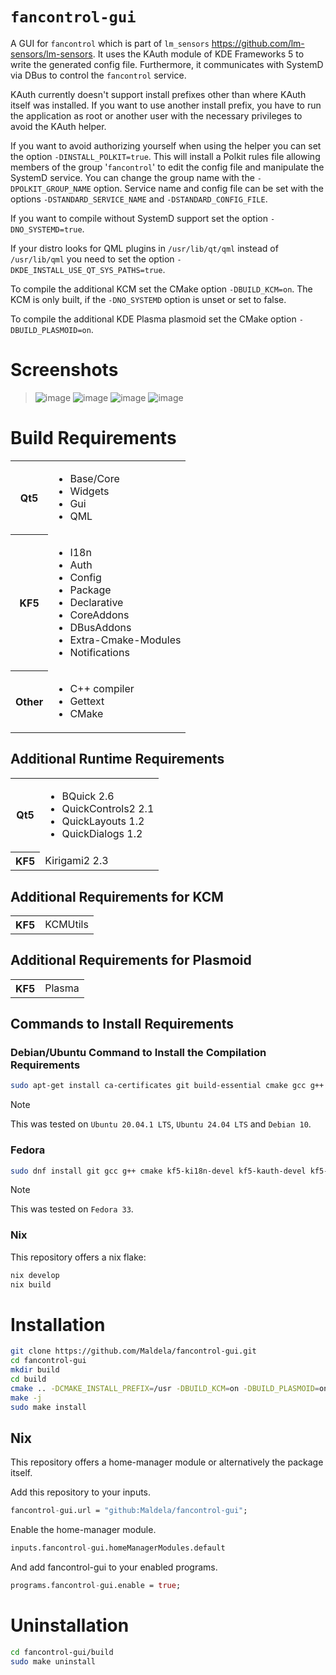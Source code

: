 # `fancontrol-gui`

A GUI for `fancontrol` which is part of `lm_sensors` <link>https://github.com/lm-sensors/lm-sensors</link>. It uses the KAuth module of KDE Frameworks 5 to write the generated config file. Furthermore, it communicates with SystemD via DBus to control the `fancontrol` service.

KAuth currently doesn't support install prefixes other than where KAuth itself was installed. If you want to use another install prefix, you have to run the application as root or another user with the necessary privileges to avoid the KAuth helper.

If you want to avoid authorizing yourself when using the helper you can set the option `-DINSTALL_POLKIT=true`. This will install a Polkit rules file allowing members of the group '`fancontrol`' to edit the config file and manipulate the SystemD service. You can change the group name with the `-DPOLKIT_GROUP_NAME` option. Service name and config file can be set with the options `-DSTANDARD_SERVICE_NAME` and `-DSTANDARD_CONFIG_FILE`.

If you want to compile without SystemD support set the option `-DNO_SYSTEMD=true`.

If your distro looks for QML plugins in `/usr/lib/qt/qml` instead of `/usr/lib/qml` you need to set the option `-DKDE_INSTALL_USE_QT_SYS_PATHS=true`.

To compile the additional KCM set the CMake option `-DBUILD_KCM=on`. The KCM is only built, if the `-DNO_SYSTEMD` option is unset or set to false.

To compile the additional KDE Plasma plasmoid set the CMake option `-DBUILD_PLASMOID=on`.

# Screenshots

> ![image](https://user-images.githubusercontent.com/8409391/89116324-02da7480-d4bd-11ea-867c-3172edf87f2e.png) ![image](https://user-images.githubusercontent.com/8409391/89116322-f8b87600-d4bc-11ea-89e4-515121cd7d71.png) ![image](https://user-images.githubusercontent.com/8409391/89116328-0a9a1900-d4bd-11ea-955f-f4e80c885d8b.png) ![image](https://user-images.githubusercontent.com/8409391/89116329-108ffa00-d4bd-11ea-990c-2c1f2ca3dc90.png) <!-- Allows them to render as a grid in landscape. -->

# Build Requirements

<table>
  <tr>
    <th>Qt5</th>
    <td>
       <ul>
         <li>Base/Core</li>
         <li>Widgets</li>
         <li>Gui</li>
         <li>QML</li>
       </ul>
    </td>
  </tr>
  <tr>
    <th>KF5</th>
    <td>
       <ul>
         <li>I18n</li>
         <li>Auth</li>
         <li>Config</li>
         <li>Package</li>
         <li>Declarative</li>
         <li>CoreAddons</li>
         <li>DBusAddons</li>
         <li>Extra-Cmake-Modules</li>
         <li>Notifications</li>
       </ul>
    </td>
  </tr>
  <tr>
    <th>Other</th>
    <td>
       <ul>
         <li>C++ compiler</li>
         <li>Gettext</li>
         <li>CMake</li>
       </ul>
    </td>
  </tr>
</table>

## Additional Runtime Requirements

<table>
  <tr>
    <th>Qt5</th>
    <td>
       <ul>
         <li>BQuick 2.6</li>
         <li>QuickControls2 2.1</li>
         <li>QuickLayouts 1.2</li>
         <li>QuickDialogs 1.2</li>
       </ul>
    </td>
  </tr>
  <tr>
    <th>KF5</th>
    <td>Kirigami2 2.3</td>
  </tr>
</table>

## Additional Requirements for KCM

<table>
  <tr>
    <th>KF5</th>
    <td>KCMUtils</td>
  </tr>
</table>

## Additional Requirements for Plasmoid

<table>
  <tr>
    <th>KF5</th>
    <td>Plasma</td>
  </tr>
</table>

## Commands to Install Requirements

### Debian/Ubuntu Command to Install the Compilation Requirements

```sh
sudo apt-get install ca-certificates git build-essential cmake gcc g++ libkf5config-dev libkf5auth-dev libkf5package-dev libkf5declarative-dev libkf5coreaddons-dev libkf5dbusaddons-dev libkf5kcmutils-dev libkf5i18n-dev libkf5plasma-dev libqt5core5a libqt5widgets5 libqt5gui5 libqt5qml5 extra-cmake-modules qtbase5-dev libkf5notifications-dev qml-module-org-kde-kirigami2 qml-module-qtquick-dialogs qml-module-qtquick-controls2 qml-module-qtquick-layouts qml-module-qt-labs-settings qml-module-qt-labs-folderlistmodel gettext
```

> [!NOTE]  
> This was tested on `Ubuntu 20.04.1 LTS`, `Ubuntu 24.04 LTS` and `Debian 10`.

### Fedora

```sh
sudo dnf install git gcc g++ cmake kf5-ki18n-devel kf5-kauth-devel kf5-kconfig-devel kf5-kpackage-devel kf5-kcoreaddons-devel kf5-kdbusaddons-devel extra-cmake-modules kf5-knotifications-devel qt5-qtquickcontrols2-devel kf5-kconfigwidgets-devel kf5-kcmutils-devel kf5-plasma-devel cmake gettext qt5-qtbase-devel gcc-c++ kf5-kdeclarative-devel qt5-qtquickcontrols qt5-qtquickcontrols2
```

> [!NOTE]  
> This was tested on `Fedora 33`.

### Nix

This repository offers a nix flake:

```sh
nix develop
nix build
```

# Installation

```sh
git clone https://github.com/Maldela/fancontrol-gui.git
cd fancontrol-gui
mkdir build
cd build
cmake .. -DCMAKE_INSTALL_PREFIX=/usr -DBUILD_KCM=on -DBUILD_PLASMOID=on
make -j
sudo make install
```

## Nix

This repository offers a home-manager module or alternatively the package itself.

Add this repository to your inputs.
```nix
fancontrol-gui.url = "github:Maldela/fancontrol-gui";
```

Enable the home-manager module.
```nix
inputs.fancontrol-gui.homeManagerModules.default
```

And add fancontrol-gui to your enabled programs.
```nix
programs.fancontrol-gui.enable = true;
```

# Uninstallation

```sh
cd fancontrol-gui/build
sudo make uninstall
```
